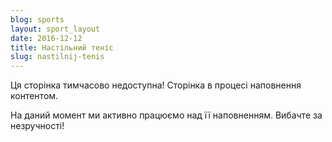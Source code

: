 ```yaml
---
blog: sports
layout: sport_layout
date: 2016-12-12
title: Настільний теніс
slug: nastilnij-tenis
---
```


<p class="lead">Ця сторінка тимчасово недоступна! Сторінка в процесі наповнення контентом.</p>

На даний момент ми активно працюємо над її наповненням. Вибачте за незручності!
